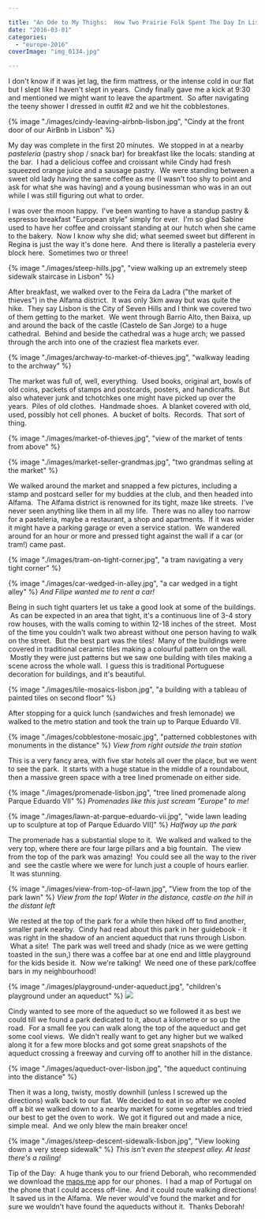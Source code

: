 ```yaml
---

title: "An Ode to My Thighs:  How Two Prairie Folk Spent The Day In Lisbon"
date: "2016-03-01"
categories: 
  - "europe-2016"
coverImage: "img_0134.jpg"

---
```



I don't know if it was jet lag, the firm mattress, or the intense cold in our flat but I slept like I haven't slept in years.  Cindy finally gave me a kick at 9:30 and mentioned we might want to leave the apartment.  So after navigating the teeny shower I dressed in outfit #2 and we hit the cobblestones.

{% image "./images/cindy-leaving-airbnb-lisbon.jpg", "Cindy at the front door of our AirBnb in Lisbon" %}

My day was complete in the first 20 minutes.  We stopped in at a nearby _pasteleria_ (pastry shop / snack bar) for breakfast like the locals: standing at the bar.  I had a delicious coffee and croissant while Cindy had fresh squeezed orange juice and a sausage pastry.  We were standing between a sweet old lady having the same coffee as me (I wasn't too shy to point and ask for what she was having) and a young businessman who was in an out while I was still figuring out what to order.

I was over the moon happy.  I've been wanting to have a standup pastry & espresso breakfast "European style" simply for ever.  I'm so glad Sabine used to have her coffee and croissant standing at our hutch when she came to the bakery.  Now I know why she did; what seemed sweet but different in Regina is just the way it's done here.  And there is literally a pasteleria every block here.  Sometimes two or three!

{% image "./images/steep-hills.jpg", "view walking up an extremely steep sidewalk staircase in Lisbon" %}

After breakfast, we walked over to the Feira da Ladra ("the market of thieves") in the Alfama district.  It was only 3km away but was quite the hike.  They say Lisbon is the City of Seven Hills and I think we covered two of them getting to the market.  We went through Barrio Alto, then Baixa, up and around the back of the castle (Castelo de San Jorge) to a huge cathedral.  Behind and beside the cathedral was a huge arch; we passed through the arch into one of the craziest flea markets ever.

{% image "./images/archway-to-market-of-thieves.jpg", "walkway leading to the archway" %}


The market was full of, well, everything.  Used books, original art, bowls of old coins, packets of stamps and postcards, posters, and handicrafts.  But also whatever junk and tchotchkes one might have picked up over the years.  Piles of old clothes.  Handmade shoes.  A blanket covered with old, used, possibly hot cell phones.  A bucket of bolts.  Records.  That sort of thing.

{% image "./images/market-of-thieves.jpg", "view of the market of tents from above" %}


{% image "./images/market-seller-grandmas.jpg", "two grandmas selling at the market" %}


We walked around the market and snapped a few pictures, including a stamp and postcard seller for my buddies at the club, and then headed into Alfama.  The Alfama district is renowned for its tight, maze like streets.  I've never seen anything like them in all my life.  There was no alley too narrow for a pasteleria, maybe a restaurant, a shop and apartments.  If it was wider it might have a parking garage or even a service station.  We wandered around for an hour or more and pressed tight against the wall if a car (or tram!) came past.

{% image "./images/tram-on-tight-corner.jpg", "a tram navigating a very tight corner" %}


{% image "./images/car-wedged-in-alley.jpg", "a car wedged in a tight alley" %}
 _And Filipe wanted me to rent a car!_ 

Being in such tight quarters let us take a good look at some of the buildings.  As can be expected in an area that tight, it's a continuous line of 3-4 story row houses, with the walls coming to within 12-18 inches of the street.  Most of the time you couldn't walk two abreast without one person having to walk on the street.  But the best part was the tiles!  Many of the buildings were covered in traditional ceramic tiles making a colourful pattern on the wall.  Mostly they were just patterns but we saw one building with tiles making a scene across the whole wall.  I guess this is traditional Portuguese decoration for buildings, and it's beautiful.

{% image "./images/tile-mosaics-lisbon.jpg", "a building with a tableau of painted tiles on second floor" %}

After stopping for a quick lunch (sandwiches and fresh lemonade) we walked to the metro station and took the train up to Parque Eduardo VII.

{% image "./images/cobblestone-mosaic.jpg", "patterned cobblestones with monuments in the distance" %}
 _View from right outside the train station_

This is a very fancy area, with five star hotels all over the place, but we went to see the park.  It starts with a huge statue in the middle of a roundabout, then a massive green space with a tree lined promenade on either side. 

{% image "./images/promenade-lisbon.jpg", "tree lined promenade along Parque Eduardo VII" %}
 _Promenades like this just scream "Europe" to me!_

{% image "./images/lawn-at-parque-eduardo-vii.jpg", "wide lawn leading up to sculpture at top of Parque Eduardo VII]" %}
 _Halfway up the park_

The promenade has a substantial slope to it.  We walked and walked to the very top, where there are four large pillars and a big fountain.  The view from the top of the park was amazing!  You could see all the way to the river and  see the castle where we were for lunch just a couple of hours earlier.  It was stunning.

{% image "./images/view-from-top-of-lawn.jpg", "View from the top of the park lawn" %}
 _View from the top! Water in the distance, castle on the hill in the distant left_

We rested at the top of the park for a while then hiked off to find another, smaller park nearby.  Cindy had read about this park in her guidebook - it was right in the shadow of an ancient aqueduct that runs through Lisbon.  What a site!  The park was well treed and shady (nice as we were getting toasted in the sun,) there was a coffee bar at one end and little playground for the kids beside it.  Now we're talking!  We need one of these park/coffee bars in my neighbourhood!

{% image "./images/playground-under-aqueduct.jpg", "children's playground under an aqueduct" %}
[![](../../img//.jpg)](https://madbaker.smugmug.com/Travel/Europe-2016/Lisbon-March-1/i-Gbf4FMt/A)

Cindy wanted to see more of the aqueduct so we followed it as best we could till we found a park dedicated to it, about a kilometre or so up the road.  For a small fee you can walk along the top of the aqueduct and get some cool views.  We didn't really want to get any higher but we walked along it for a few more blocks and got some great snapshots of the aqueduct crossing a freeway and curving off to another hill in the distance.

{% image "./images/aqueduct-over-lisbon.jpg", "the aqueduct continuing into the distance" %}

Then it was a long, twisty, mostly downhill (unless I screwed up the directions) walk back to our flat.  We decided to eat in so after we cooled off a bit we walked down to a nearby market for some vegetables and tried our best to get the oven to work.  We got it figured out and made a nice, simple meal.  And we only blew the main breaker once!

{% image "./images/steep-descent-sidewalk-lisbon.jpg", "View looking down a very steep sidewalk" %}
_This isn't even the steepest alley. At least there's a railing!_

Tip of the Day:  A huge thank you to our friend Deborah, who recommended we download the [maps.me](http://maps.me/en/home) app for our phones.  I had a map of Portugal on the phone that I could access off-line.  And it could route walking directions!  It saved us in the Alfama.  We never would've found the market and for sure we wouldn't have found the aqueducts without it.  Thanks Deborah!

